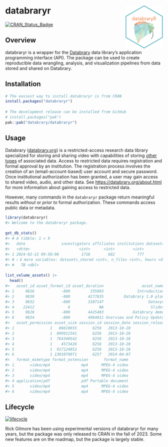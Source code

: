 
<!-- README.md is generated from README.Rmd. Please edit that file -->

# databraryr <a href="https://databrary.github.io/databraryr/"><img src="man/figures/logo.png" align="right" height="138" /></a>

<!-- badges: start -->

[![CRAN_Status_Badge](https://www.r-pkg.org/badges/version/databraryr/)](https://cran.r-project.org/package=databraryr)
<!-- badges: end -->

## Overview

databraryr is a wrapper for the [Databrary](https://databrary.org) data
library’s application programming interface (API). The package can be
used to create reproducible data wrangling, analysis, and visualization
pipelines from data stored and shared on Databrary.

## Installation

``` r
# The easiest way to install databraryr is from CRAN
install.packages("databraryr")

# The development release can be installed from GitHub
# install.packages("pak")
pak::pak("databrary/databraryr")
```

## Usage

Databrary ([databrary.org](https://databrary.org)) is a
restricted-access research data library specialized for storing and
sharing video with capabilities of storing [other
types](https://nyu.databrary.org/asset/formats/) of associated data.
Access to restricted data requires registration and formal approval by
an institution. The registration process involves the creation of an
(email-account-based) user account and secure password. Once
institutional authorization has been granted, a user may gain access to
shared video, audio, and other data. See
<https://databrary.org/about.html> for more information about gaining
access to restricted data.

However, many commands in the `databraryr` package return meaningful
results *without* or *prior to* formal authorization. These commands
access public data or metadata.

``` r
library(databraryr)
#> Welcome to the databraryr package.

get_db_stats()
#> # A tibble: 1 × 9
#>   date                investigators affiliates institutions datasets_total
#>   <dttm>                      <int>      <int>        <int>          <int>
#> 1 2024-02-22 09:50:08          1718        682          777           1654
#> # ℹ 4 more variables: datasets_shared <int>, n_files <int>, hours <dbl>,
#> #   TB <dbl>

list_volume_assets() |> 
  head()
#>   asset_id asset_format_id asset_duration                 asset_name
#> 1     9826            -800         335883               Introduction
#> 2     9830            -800        4277835         Databrary 1.0 plan
#> 3     9832            -800        3107147                    Datavyu
#> 4    22412               6             NA                     Slides
#> 5     9828            -800        4425483             Databrary demo
#> 6     9834            -800        4964011 Overview and Policy Update
#>   asset_permission asset_size session_id session_date session_release
#> 1                1   88610655       6256   2013-10-28               3
#> 2                1  899912341       6256   2013-10-28               3
#> 3                1  764340542       6256   2013-10-28               3
#> 4                1    4573426       6256   2013-10-28               3
#> 5                1  917124852       6256   2013-10-28               3
#> 6                1 1301079971       6257   2014-04-07               3
#>   format_mimetype format_extension       format_name
#> 1       video/mp4              mp4      MPEG-4 video
#> 2       video/mp4              mp4      MPEG-4 video
#> 3       video/mp4              mp4      MPEG-4 video
#> 4 application/pdf              pdf Portable document
#> 5       video/mp4              mp4      MPEG-4 video
#> 6       video/mp4              mp4      MPEG-4 video
```

## Lifecycle

[![lifecycle](https://img.shields.io/badge/lifecycle-stable-brightgreen.svg)](https://lifecycle.r-lib.org/articles/stages.html)

Rick Gilmore has been using experimental versions of databraryr for many
years, but the package was only released to CRAN in the fall of 2023.
Some new features are on the roadmap, but the package is largely stable.
